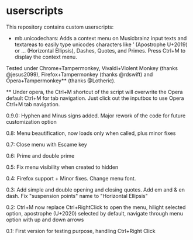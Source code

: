 # userscripts

This repository contains custom userscripts:

- mb.unicodechars: 
Adds a context menu on Musicbrainz input texts and textareas to easily type unicodes characters like ’ (Apostrophe U+2019)
or … (Horizontal Ellipsis), Dashes, Quotes, and Primes.  Press Ctrl+M to display the context menu.

Tested under Chrome+Tampermonkey, Vivaldi+Violent Monkey (thanks @jesus2099), Firefox+Tampermonkey (thanks @rdswift) and Opera+Tampermonkey** (thanks @Lotheric).

** Under opera, the Ctrl+M shortcut of the script will overwrite the Opera default Ctrl+M for tab navigation. Just click out the inputbox to use Opera Ctrl+M tab navigation.

  0.9.0: Hyphen and Minus signs added. Major rework of the code for future customization option
  
  0.8: Menu beautification, now loads only when called, plus minor fixes
  
  0.7: Close menu with Escame key

  0.6: Prime and double prime

  0.5: Fix menu visibility when created to hidden

  0.4: Firefox support + Minor fixes. Change menu font.

  0.3: Add simple and double opening and closing quotes. Add em and & en dash. Fix "suspension points" name to "Horizontal Ellipsis"
  
  0.2: Ctrl+M now replace Ctrl+RightClick to open the menu, hilight selected option, apostrophe (U+2020) selected by default, navigate      through menu option with up and down arrows
  
  0.1: First version for testing purpose, handling Ctrl+Right Click
